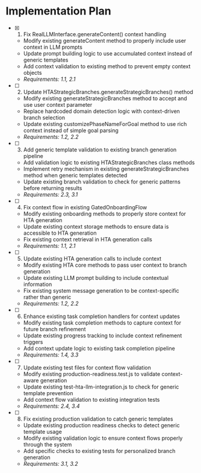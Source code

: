 # Implementation Plan

- [x] 1. Fix RealLLMInterface.generateContent() context handling
  - Modify existing generateContent method to properly include user context in LLM prompts
  - Update prompt building logic to use accumulated context instead of generic templates
  - Add context validation to existing method to prevent empty context objects
  - _Requirements: 1.1, 2.1_

- [ ] 2. Update HTAStrategicBranches.generateStrategicBranches() method
  - Modify existing generateStrategicBranches method to accept and use user context parameter
  - Replace hardcoded domain detection logic with context-driven branch selection
  - Update existing customizePhaseNameForGoal method to use rich context instead of simple goal parsing
  - _Requirements: 1.2, 2.2_

- [ ] 3. Add generic template validation to existing branch generation pipeline
  - Add validation logic to existing HTAStrategicBranches class methods
  - Implement retry mechanism in existing generateStrategicBranches method when generic templates detected
  - Update existing branch validation to check for generic patterns before returning results
  - _Requirements: 2.3, 3.1_

- [ ] 4. Fix context flow in existing GatedOnboardingFlow
  - Modify existing onboarding methods to properly store context for HTA generation
  - Update existing context storage methods to ensure data is accessible to HTA generation
  - Fix existing context retrieval in HTA generation calls
  - _Requirements: 1.1, 2.1_

- [ ] 5. Update existing HTA generation calls to include context
  - Modify existing HTA core methods to pass user context to branch generation
  - Update existing LLM prompt building to include contextual information
  - Fix existing system message generation to be context-specific rather than generic
  - _Requirements: 1.2, 2.2_

- [ ] 6. Enhance existing task completion handlers for context updates
  - Modify existing task completion methods to capture context for future branch refinement
  - Update existing progress tracking to include context refinement triggers
  - Add context update logic to existing task completion pipeline
  - _Requirements: 1.4, 3.3_

- [ ] 7. Update existing test files for context flow validation
  - Modify existing production-readiness.test.js to validate context-aware generation
  - Update existing test-hta-llm-integration.js to check for generic template prevention
  - Add context flow validation to existing integration tests
  - _Requirements: 2.4, 3.4_

- [ ] 8. Fix existing production validation to catch generic templates
  - Update existing production readiness checks to detect generic template usage
  - Modify existing validation logic to ensure context flows properly through the system
  - Add specific checks to existing tests for personalized branch generation
  - _Requirements: 3.1, 3.2_